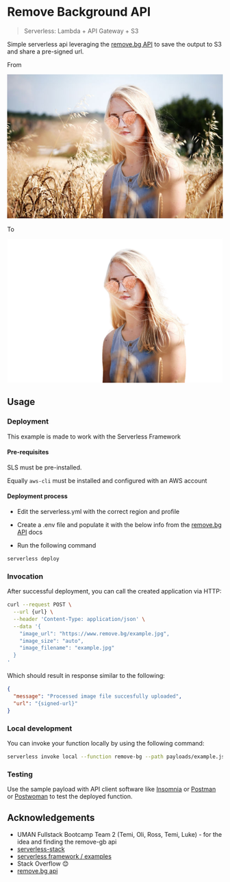 # Remove Background API
> Serverless: Lambda + API Gateway + S3

Simple serverless api leveraging the [remove.bg API](https://www.remove.bg) to save the output to S3 and share a pre-signed url.

From

![with-bg](./docs/with-bg.jpeg)

To

![with-bg](./docs/no-bg.jpg)

## Usage

### Deployment

This example is made to work with the Serverless Framework

#### Pre-requisites

SLS must be pre-installed.

Equally `aws-cli` must be installed and configured with an AWS account

#### Deployment process

* Edit the serverless.yml with the correct region and profile
* Create a .env file and populate it with the below info from the [remove.bg API](https://www.remove.bg) docs


* Run the following command

```bash
serverless deploy
```



### Invocation

After successful deployment, you can call the created application via HTTP:

```bash
curl --request POST \
  --url {url} \
  --header 'Content-Type: application/json' \
  --data '{
    "image_url": "https://www.remove.bg/example.jpg",
    "image_size": "auto",
    "image_filename": "example.jpg"
  }
'
```

Which should result in response similar to the following:

```json
{
  "message": "Processed image file succesfully uploaded",
  "url": "{signed-url}"
}
```

### Local development

You can invoke your function locally by using the following command:

```bash
serverless invoke local --function remove-bg --path payloads/example.json
```

### Testing

Use the sample payload with API client software like [Insomnia](https://insomnia.rest/products/insomnia) or [Postman](https://www.postman.com/product/api-client/) or [Postwoman](https://post.liubing.me) to test the deployed function.

## Acknowledgements

* UMAN Fullstack Bootcamp Team 2 (Temi, Oli, Ross, Temi, Luke) - for the idea and finding the remove-gb api
* [serverless-stack](https://serverless-stack.com/#guide)
* [serverless framework / examples](https://github.com/serverless/examples)
* Stack Overflow 😊
* [remove.bg api](https://www.remove.bg)